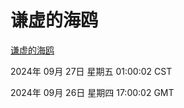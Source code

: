 # 谦虚的海鸥
[谦虚的海鸥](http://219.139.198.207:56308/qxdho/course/base/hotlink/index.php)

2024年 09月 27日 星期五 01:00:02 CST

2024年 09月 26日 星期四 17:00:02 GMT
